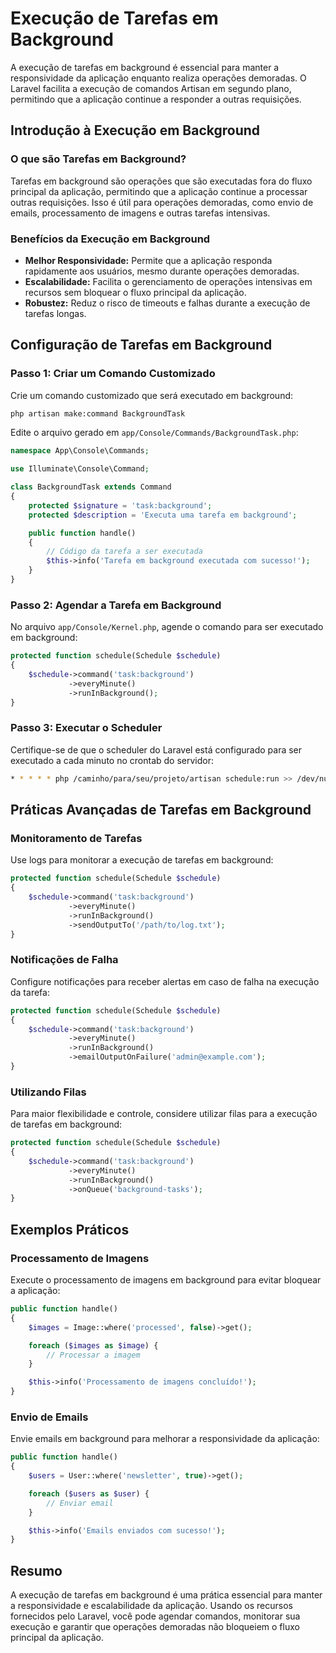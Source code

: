 # Execução de Tarefas em Background

A execução de tarefas em background é essencial para manter a responsividade da aplicação enquanto realiza operações demoradas. O Laravel facilita a execução de comandos Artisan em segundo plano, permitindo que a aplicação continue a responder a outras requisições.

## Introdução à Execução em Background

### O que são Tarefas em Background?

Tarefas em background são operações que são executadas fora do fluxo principal da aplicação, permitindo que a aplicação continue a processar outras requisições. Isso é útil para operações demoradas, como envio de emails, processamento de imagens e outras tarefas intensivas.

### Benefícios da Execução em Background

- **Melhor Responsividade:** Permite que a aplicação responda rapidamente aos usuários, mesmo durante operações demoradas.
- **Escalabilidade:** Facilita o gerenciamento de operações intensivas em recursos sem bloquear o fluxo principal da aplicação.
- **Robustez:** Reduz o risco de timeouts e falhas durante a execução de tarefas longas.

## Configuração de Tarefas em Background

### Passo 1: Criar um Comando Customizado

Crie um comando customizado que será executado em background:

```bash
php artisan make:command BackgroundTask
```

Edite o arquivo gerado em `app/Console/Commands/BackgroundTask.php`:

```php
namespace App\Console\Commands;

use Illuminate\Console\Command;

class BackgroundTask extends Command
{
    protected $signature = 'task:background';
    protected $description = 'Executa uma tarefa em background';

    public function handle()
    {
        // Código da tarefa a ser executada
        $this->info('Tarefa em background executada com sucesso!');
    }
}
```

### Passo 2: Agendar a Tarefa em Background

No arquivo `app/Console/Kernel.php`, agende o comando para ser executado em background:

```php
protected function schedule(Schedule $schedule)
{
    $schedule->command('task:background')
             ->everyMinute()
             ->runInBackground();
}
```

### Passo 3: Executar o Scheduler

Certifique-se de que o scheduler do Laravel está configurado para ser executado a cada minuto no crontab do servidor:

```bash
* * * * * php /caminho/para/seu/projeto/artisan schedule:run >> /dev/null 2>&1
```

## Práticas Avançadas de Tarefas em Background

### Monitoramento de Tarefas

Use logs para monitorar a execução de tarefas em background:

```php
protected function schedule(Schedule $schedule)
{
    $schedule->command('task:background')
             ->everyMinute()
             ->runInBackground()
             ->sendOutputTo('/path/to/log.txt');
}
```

### Notificações de Falha

Configure notificações para receber alertas em caso de falha na execução da tarefa:

```php
protected function schedule(Schedule $schedule)
{
    $schedule->command('task:background')
             ->everyMinute()
             ->runInBackground()
             ->emailOutputOnFailure('admin@example.com');
}
```

### Utilizando Filas

Para maior flexibilidade e controle, considere utilizar filas para a execução de tarefas em background:

```php
protected function schedule(Schedule $schedule)
{
    $schedule->command('task:background')
             ->everyMinute()
             ->runInBackground()
             ->onQueue('background-tasks');
}
```

## Exemplos Práticos

### Processamento de Imagens

Execute o processamento de imagens em background para evitar bloquear a aplicação:

```php
public function handle()
{
    $images = Image::where('processed', false)->get();

    foreach ($images as $image) {
        // Processar a imagem
    }

    $this->info('Processamento de imagens concluído!');
}
```

### Envio de Emails

Envie emails em background para melhorar a responsividade da aplicação:

```php
public function handle()
{
    $users = User::where('newsletter', true)->get();

    foreach ($users as $user) {
        // Enviar email
    }

    $this->info('Emails enviados com sucesso!');
}
```

## Resumo

A execução de tarefas em background é uma prática essencial para manter a responsividade e escalabilidade da aplicação. Usando os recursos fornecidos pelo Laravel, você pode agendar comandos, monitorar sua execução e garantir que operações demoradas não bloqueiem o fluxo principal da aplicação.

